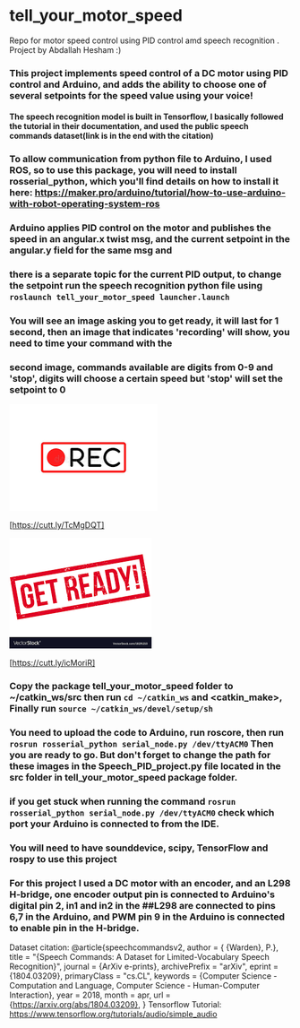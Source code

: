 
# tell_your_motor_speed
Repo for motor speed control using PID control amd speech recognition .
Project by Abdallah Hesham :)
### This project implements speed control of a DC motor using PID control and Arduino, and adds the ability to choose one of several setpoints for the speed value using your voice!
#### The speech recognition model is built in Tensorflow, I basically followed the tutorial in their documentation, and used the public speech commands dataset(link is in the end with the citation)




### To allow communication from python file to Arduino, I used ROS, so to use this package, you will need to install rosserial_python, which you'll find details on how to install it here: https://maker.pro/arduino/tutorial/how-to-use-arduino-with-robot-operating-system-ros
### Arduino applies PID control on the motor and publishes the speed in an angular.x twist msg, and the current setpoint in the angular.y field for the same msg and 
### there is a separate topic for the current PID output, to change the setpoint run the speech recognition python file using `roslaunch tell_your_motor_speed launcher.launch` 
### You will see an image asking you to get ready, it will last for 1 second, then an image that indicates 'recording' will show, you need to time your command with the  
### second image, commands available are digits from 0-9 and 'stop', digits will choose a certain speed but 'stop' will set the setpoint to 0
![get ready](recording.png)
   
[https://cutt.ly/TcMgDQT]
   
![recording](index.png)

[https://cutt.ly/icMoriR]
    

### Copy the package tell_your_motor_speed folder to ~/catkin_ws/src then run `cd ~/catkin_ws` and <catkin_make>, Finally run `source ~/catkin_ws/devel/setup/sh`
### You need to upload the code to Arduino, run roscore, then run `rosrun rosserial_python serial_node.py /dev/ttyACM0` Then you are ready to go. But don't forget to change the path for these images in the Speech_PID_project.py file located in the src folder in tell_your_motor_speed package folder.
### if you get stuck when running the command `rosrun rosserial_python serial_node.py /dev/ttyACM0` check which port your Arduino is connected to from the IDE.
### You will need to have sounddevice, scipy, TensorFlow and rospy to use this project
### 



### For this project I used a DC motor with an encoder, and an L298 H-bridge, one encoder output pin is connected to Arduino's digital pin 2, in1 and in2 in the ##L298 are connected to pins 6,7 in the Arduino, and PWM pin 9 in the Arduino is connected to enable pin in the H-bridge. 





Dataset citation:
@article{speechcommandsv2,
   author = { {Warden}, P.},
    title = "{Speech Commands: A Dataset for Limited-Vocabulary Speech Recognition}",
  journal = {ArXiv e-prints},
  archivePrefix = "arXiv",
  eprint = {1804.03209},
  primaryClass = "cs.CL",
  keywords = {Computer Science - Computation and Language, Computer Science - Human-Computer Interaction},
    year = 2018,
    month = apr,
    url = {https://arxiv.org/abs/1804.03209},
}
Tensorflow Tutorial:
https://www.tensorflow.org/tutorials/audio/simple_audio



